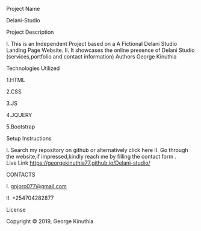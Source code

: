 Project Name

Delani-Studio

Project Description

I. This is an Independent Project based on a A Fictional Delani Studio Landing Page Website.
II. It showcases the online presence of Delani Studio (services,portfolio and contact information)
Authors
George Kinuthia

Technologies Utilized

1.HTML

2.CSS

3.JS

4.JQUERY

5.Bootstrap


Setup Instructions

I. Search my repository on github or alternatively click here
II. Go through the website,if impressed,kindly reach me by filling the contact form .         
Live Link
https://georgekinuthia77.github.io/Delani-studio/

CONTACTS

I. gnjoro077@gmail.com

II. +254704282877

License

Copyright © 2019, George Kinuthia
